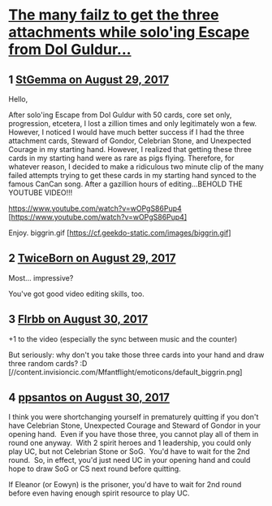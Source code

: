 # [The many failz to get the three attachments while solo&#039;ing Escape from Dol Guldur...](https://community.fantasyflightgames.com/topic/257514-the-many-failz-to-get-the-three-attachments-while-soloing-escape-from-dol-guldur/)

## 1 [StGemma on August 29, 2017](https://community.fantasyflightgames.com/topic/257514-the-many-failz-to-get-the-three-attachments-while-soloing-escape-from-dol-guldur/?do=findComment&comment=2957538)

Hello,

After solo'ing Escape from Dol Guldur with 50 cards, core set only, progression, etcetera, I lost a zillion times and only legitimately won a few. However, I noticed I would have much better success if I had the three attachment cards, Steward of Gondor, Celebrian Stone, and Unexpected Courage in my starting hand. However, I realized that getting these three cards in my starting hand were as rare as pigs flying. Therefore, for whatever reason, I decided to make a ridiculous two minute clip of the many failed attempts trying to get these cards in my starting hand synced to the famous CanCan song. After a gazillion hours of editing...BEHOLD THE YOUTUBE VIDEO!!!

https://www.youtube.com/watch?v=wOPgS86Pup4 [https://www.youtube.com/watch?v=wOPgS86Pup4]

Enjoy. biggrin.gif [https://cf.geekdo-static.com/images/biggrin.gif]

## 2 [TwiceBorn on August 29, 2017](https://community.fantasyflightgames.com/topic/257514-the-many-failz-to-get-the-three-attachments-while-soloing-escape-from-dol-guldur/?do=findComment&comment=2957635)

Most... impressive?

You've got good video editing skills, too.

## 3 [Flrbb on August 30, 2017](https://community.fantasyflightgames.com/topic/257514-the-many-failz-to-get-the-three-attachments-while-soloing-escape-from-dol-guldur/?do=findComment&comment=2959760)

+1 to the video (especially the sync between music and the counter)

But seriously: why don't you take those three cards into your hand and draw three random cards? :D [//content.invisioncic.com/Mfantflight/emoticons/default_biggrin.png]

## 4 [ppsantos on August 30, 2017](https://community.fantasyflightgames.com/topic/257514-the-many-failz-to-get-the-three-attachments-while-soloing-escape-from-dol-guldur/?do=findComment&comment=2960047)

I think you were shortchanging yourself in prematurely quitting if you don't have Celebrian Stone, Unexpected Courage and Steward of Gondor in your opening hand.  Even if you have those three, you cannot play all of them in round one anyway.  With 2 spirit heroes and 1 leadership, you could only play UC, but not Celebrian Stone or SoG.  You'd have to wait for the 2nd round.  So, in effect, you'd just need UC in your opening hand and could hope to draw SoG or CS next round before quitting.

If Eleanor (or Eowyn) is the prisoner, you'd have to wait for 2nd round before even having enough spirit resource to play UC.

